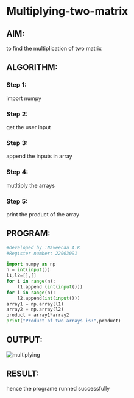 # Multiplying-two-matrix

## AIM:
to find the multiplication of two matrix

## ALGORITHM:

### Step 1:
import numpy
### Step 2:
get the user input
### Step 3:
append the inputs in array
### Step 4:
mutltiply the arrays
### Step 5:
print the product of the array

## PROGRAM: 
```python
#developed by :Naveenaa A.K
#Register number: 22003091

import numpy as np
n = int(input())
l1,l2=[],[]
for i in range(n):
    l1.append (int(input()))
for i in range(n):
    l2.append(int(input()))
array1 = np.array(l1)
array2 = np.array(l2)
product = array1*array2
print("Product of two arrays is:",product)
```
## OUTPUT:
![multiplying](https://user-images.githubusercontent.com/113497406/194262141-205cc5c1-0c42-4170-9b2d-6a6bc8af94fd.png)


## RESULT:
hence the programe runned successfully
